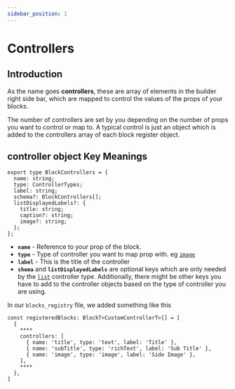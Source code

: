 ```yaml
---
sidebar_position: 1
---
```


# Controllers

## Introduction

As the name goes **controllers**, these are array of elements in the builder right side bar, which are mapped to control the values of the props of your blocks. 

The number of controllers are set by you depending on the number of props you want to control or map to. A typical control is just an object which is added to the controllers  array of each block register object.

## controller object Key Meanings

```tsx
export type BlockControllers = {
  name: string;
  type: ControllerTypes;
  label: string;
  schema?: BlockControllers[];
  listDisplayedLabels?: {
    title: string;
    caption?: string;
    image?: string;
  };
};

```

- **`name`** - Reference to your prop of the block.
- **`type`** - Type of controller you want to map prop with. eg  [`image`](/docs/Getting%20started/blocks%20registry.mdx)
- **`label`** - This is the title of the controller
- **`shema`** and **`listDisplayedLabels`** are optional keys which are only needed by the [`list`](/docs/Getting%20started/blocks.md) controller type. Additionally, there might be other keys you have to add to the controller objects based on the type of controller you are using.

In our `blocks_registry` file, we added something like this
```tsx
const registeredBlocks: BlockT<CustomControllerT>[] = [
  {
    ****
    controllers: [
      { name: 'title', type: 'text', label: 'Title' },
      { name: 'subTitle', type: 'richText', label: 'Sub Title' },
      { name: 'image', type: 'image', label: 'Side Image' },
    ],
    ****
  },
]

```
